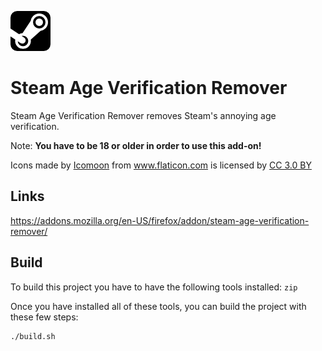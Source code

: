 ![alt text](https://github.com/GuyXY/Steam-Age-Verification-Remover/raw/master/icons/icon64.png) 

Steam Age Verification Remover
======
Steam Age Verification Remover removes Steam's annoying age verification.

Note: <b>You have to be 18 or older in order to use this add-on!</b>

Icons made by <a href="https://www.flaticon.com/authors/icomoon" title="Icomoon">Icomoon</a> from <a href="https://www.flaticon.com/" title="Flaticon">www.flaticon.com</a> is licensed by <a href="http://creativecommons.org/licenses/by/3.0/" title="Creative Commons BY 3.0" target="_blank">CC 3.0 BY</a>

Links
------
https://addons.mozilla.org/en-US/firefox/addon/steam-age-verification-remover/

Build
------
To build this project you have to have the following tools installed:
`zip`

Once you have installed all of these tools, you can build the project with these few steps:

```
./build.sh
```
